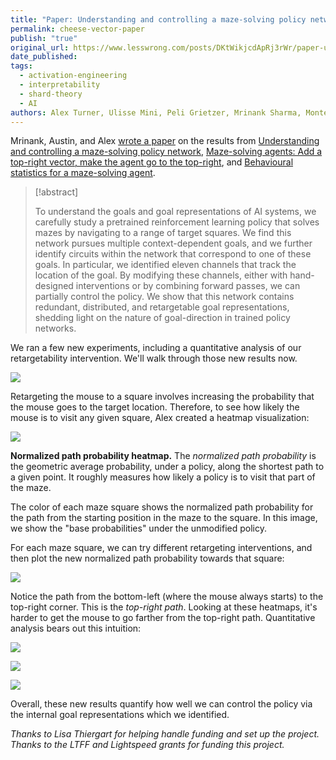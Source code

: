 ```yaml
---
title: "Paper: Understanding and controlling a maze-solving policy network"
permalink: cheese-vector-paper
publish: "true"
original_url: https://www.lesswrong.com/posts/DKtWikjcdApRj3rWr/paper-understanding-and-controlling-a-maze-solving-policy
date_published:
tags:
  - activation-engineering
  - interpretability
  - shard-theory
  - AI
authors: Alex Turner, Ulisse Mini, Peli Grietzer, Mrinank Sharma, Monte MacDiarmid, and Lisa Thiergart
---
```


Mrinank, Austin, and Alex [wrote a paper](https://arxiv.org/abs/2310.08043) on the results from [Understanding and controlling a maze-solving policy network](https://www.lesswrong.com/posts/cAC4AXiNC5ig6jQnc/understanding-and-controlling-a-maze-solving-policy-network), [Maze-solving agents: Add a top-right vector, make the agent go to the top-right](https://www.lesswrong.com/posts/gRp6FAWcQiCWkouN5/maze-solving-agents-add-a-top-right-vector-make-the-agent-go), and [Behavioural statistics for a maze-solving agent](https://www.lesswrong.com/posts/eowhY5NaCaqY6Pkj9/behavioural-statistics-for-a-maze-solving-agent).

> [!abstract]
>
> To understand the goals and goal representations of AI systems, we carefully study a pretrained reinforcement learning policy that solves mazes by navigating to a range of target squares. We find this network pursues multiple context-dependent goals, and we further identify circuits within the network that correspond to one of these goals. In particular, we identified eleven channels that track the location of the goal. By modifying these channels, either with hand-designed interventions or by combining forward passes, we can partially control the policy. We show that this network contains redundant, distributed, and retargetable goal representations, shedding light on the nature of goal-direction in trained policy networks.

We ran a few new experiments, including a quantitative analysis of our retargetability intervention. We'll walk through those new results now.

![](https://39669.cdn.cke-cs.com/rQvD3VnunXZu34m86e5f/images/efcc73b4680513c3a979d67e4d6bf519b1d0e5d416558690.png)

Retargeting the mouse to a square involves increasing the probability that the mouse goes to the target location. Therefore, to see how likely the mouse is to visit any given square, Alex created a heatmap visualization:

![](https://39669.cdn.cke-cs.com/rQvD3VnunXZu34m86e5f/images/78c3ec8b6d775a83fea2af62f1d017abd4d7f8eaa88e0072.png)

**Normalized path probability heatmap.** The _normalized path probability_ is the geometric average probability, under a policy, along the shortest path to a given point. It roughly measures how likely a policy is to visit that part of the maze.

The color of each maze square shows the normalized path probability for the path from the starting position in the maze to the square. In this image, we show the \"base probabilities\" under the unmodified policy.

For each maze square, we can try different retargeting interventions, and then plot the new normalized path probability towards that square:

![](https://39669.cdn.cke-cs.com/rQvD3VnunXZu34m86e5f/images/4c905d91d87bfbfc5ee3c36785893650ea7f2be85230dc90.png)

Notice the path from the bottom-left (where the mouse always starts) to the top-right corner. This is the _top-right path_. Looking at these heatmaps, it's harder to get the mouse to go farther from the top-right path. Quantitative analysis bears out this intuition:

![](https://39669.cdn.cke-cs.com/rQvD3VnunXZu34m86e5f/images/604260ca92d2e2b19e0b3c7d6669861ade44295f35ac04be.png)

![](https://39669.cdn.cke-cs.com/rQvD3VnunXZu34m86e5f/images/db4d2d284d86f739010fe868cd144e1f97a86e70a223e725.png)

![](https://39669.cdn.cke-cs.com/rQvD3VnunXZu34m86e5f/images/0340d33bc8b98bb9d9e7b977cb09ed533d3aebc2197d8b10.png)

Overall, these new results quantify how well we can control the policy via the internal goal representations which we identified.

_Thanks to Lisa Thiergart for helping handle funding and set up the project. Thanks to the LTFF and Lightspeed grants for funding this project._
